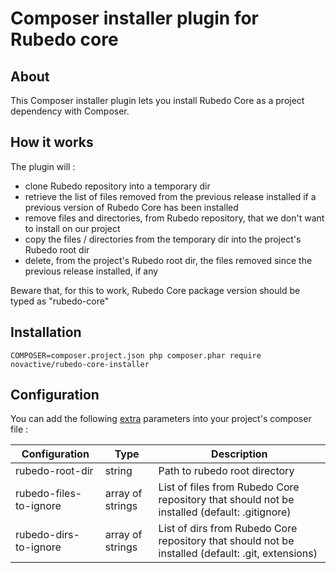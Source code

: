# Composer installer plugin for Rubedo core

## About

This Composer installer plugin lets you install Rubedo Core as a project dependency with Composer.

## How it works

The plugin will :

* clone Rubedo repository into a temporary dir
* retrieve the list of files removed from the previous release installed if a previous version of Rubedo Core has been installed
* remove files and directories, from Rubedo repository, that we don't want to install on our project
* copy the files / directories from the temporary dir into the project's Rubedo root dir
* delete, from the project's Rubedo root dir, the files removed since the previous release installed, if any

Beware that, for this to work, Rubedo Core package version should be typed as "rubedo-core"

## Installation

    COMPOSER=composer.project.json php composer.phar require novactive/rubedo-core-installer 


## Configuration

You can add the following [extra](https://getcomposer.org/doc/04-schema.md#extra) parameters into your project's composer file :

Configuration          | Type             | Description                                                                                       |
-----------------------|------------------|---------------------------------------------------------------------------------------------------|
rubedo-root-dir        | string           | Path to rubedo root directory                                                                     |
rubedo-files-to-ignore | array of strings | List of files from Rubedo Core repository that should not be installed (default: .gitignore)      |
rubedo-dirs-to-ignore  | array of strings | List of dirs from Rubedo Core repository that should not be installed (default: .git, extensions) |
